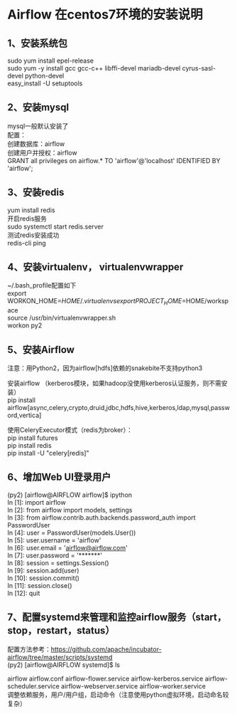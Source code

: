 # Airflow 在centos7环境的安装说明   
  
## 1、安装系统包  
  sudo yum install epel-release  
  sudo yum -y install gcc gcc-c++ libffi-devel mariadb-devel cyrus-sasl-devel python-devel  
  easy_install -U setuptools  
   
## 2、安装mysql  
  mysql一般默认安装了  
  配置：  
  创建数据库：airflow   
  创建用户并授权：airflow  
  GRANT all privileges on airflow.* TO 'airflow'@'localhost' IDENTIFIED BY 'airflow';  
    
## 3、安装redis  
  yum install redis  
  开启redis服务  
  sudo systemctl start redis.server  
  测试redis安装成功  
  redis-cli ping  
  
## 4、安装virtualenv， virtualenvwrapper  
  ~/.bash_profile配置如下  
  export WORKON_HOME=$HOME/.virtualenvs  
  export PROJECT_HOME=$HOME/workspace  
  source /usr/bin/virtualenvwrapper.sh  
  workon py2  
      
## 5、安装Airflow  
  注意：用Python2，因为airflow[hdfs]依赖的snakebite不支持python3  
         
  安装airflow （kerberos模块，如果hadoop没使用kerberos认证服务，则不需安装）  
  pip install airflow[async,celery,crypto,druid,jdbc,hdfs,hive,kerberos,ldap,mysql,password,vertica]  
    
  使用CeleryExecutor模式（redis为broker）：  
  pip install futures  
  pip install redis  
  pip install -U "celery[redis]"  
   
## 6、增加Web UI登录用户  
  (py2) [airflow@AIRFLOW airflow]$ ipython  
  In [1]: import airflow  
  In [2]: from airflow import models, settings  
  In [3]: from airflow.contrib.auth.backends.password_auth import PasswordUser  
  In [4]: user = PasswordUser(models.User())  
  In [5]: user.username = 'airflow'  
  In [6]: user.email = 'airflow@airflow.com'  
  In [7]: user.password = '*******'  
  In [8]: session = settings.Session()  
  In [9]: session.add(user)  
  In [10]: session.commit()  
  In [11]: session.close()  
  In [12]: quit  
    
## 7、配置systemd来管理和监控airflow服务（start，stop，restart，status）  
     
  配置方法参考：https://github.com/apache/incubator-airflow/tree/master/scripts/systemd  
  (py2) [airflow@AIRFLOW systemd]$ ls  
    
  airflow  airflow.conf  airflow-flower.service  airflow-kerberos.service  airflow-scheduler.service  airflow-webserver.service  airflow-worker.service  
  调整依赖服务，用户/用户组，启动命令（注意使用python虚拟环境，启动命名较复杂）  

